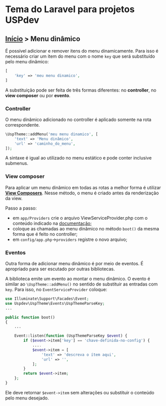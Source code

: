# Tema do Laravel para projetos USPdev

## [Início](../README.md) > Menu dinâmico

É possível adicionar e remover itens do menu dinamicamente. Para isso é necessário criar um item do menu com o nome `key` que será substituído pelo menu dinâmico:

```php
[
    'key' => 'meu menu dinamico',
]
```

A substituição pode ser feita de três formas diferentes: no **controller**, no **view composer** ou por **evento**.


### Controller

O menu dinâmico adicionado no controller é aplicado somente na rota correspondente.

```php
\UspTheme::addMenu('meu menu dinamico', [
    'text' => 'Menu dinâmico',
    'url' => 'caminho_do_menu',
]);
```
A sintaxe é igual ao utilizado no menu estático e pode conter inclusive submenus.

### View composer

Para aplicar um menu dinâmico em todas as rotas a melhor forma é utilizar [**View Composers**](https://laravel.com/docs/8.x/views#view-composers). Nesse método, o menu é criado antes da renderização da view.

Passo a passo:

* em `app/Providers` crie o arquivo ViewServiceProvider.php com o conteúdo indicado na [documentação](https://laravel.com/docs/8.x/views#view-composers);
* coloque as chamadas ao menu dinâmico no método `boot()` da mesma forma que é feito no controller;
* em `config/app.php`->`providers` registre o novo arquivo;

### Eventos

Outra forma de adicionar menu dinâmico é por meio de eventos. É apropriado para ser escutado por outras bibliotecas.

A biblioteca emite um evento ao montar o menu dinâmico. O evento é similar ao `\UspTheme::addMenu()` no sentido de substituir as entradas com `key`.  Para isso, no `EventServiceProvider` coloque:

```php
use Illuminate\Support\Facades\Event;
use Uspdev\UspTheme\Events\UspThemeParseKey;
...

public function boot()
{
    ...

    Event::listen(function (UspThemeParseKey $event) {
        if ($event->item['key'] == 'chave-definida-no-config') {
            ....
            $event->item = [
                'text' => 'descreva o ítem aqui',
                'url' => '',
            ];
        }
        return $event->item;
    };
}
```

Ele deve retornar `$event->item` sem alterações ou substituir o conteúdo pelo menu desejado.
